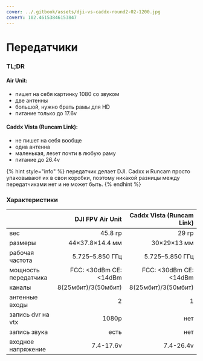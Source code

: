 ```yaml
---
cover: ../.gitbook/assets/dji-vs-caddx-round2-02-1200.jpg
coverY: 102.46153846153847
---
```


# Передатчики

### TL;DR

#### Air Unit:

* пишет на себя картинку 1080 со звуком
* две антенны
* большой, нужно брать рамы для HD
* питание только до 17.6v

#### Caddx Vista (Runcam Link):

* не пишет на себя вообще
* одна антенна
* маленькая, лезет почти в любую раму
* питание до 26.4v

{% hint style="info" %}
передатчик делает DJI. Cadxx и Runcam просто упаковывают их в свои коробки, поэтому никакой разницы между передатчиками нет и не может быть.
{% endhint %}

### Характеристики

|                      |       DJI FPV Air Unit | Caddx Vista (Runcam Link) |
| -------------------- | ---------------------: | ------------------------: |
| вес                  |                45.8 гр |                     29 гр |
| размеры              |        44×37.8×14.4 мм |               30×29×13 мм |
| рабочая частота      |        5.725–5.850 ГГц |           5.725–5.850 ГГц |
| мощность передатчика | FCC: <30dBm CE: <14dBm |    FCC: <30dBm CE: <14dBm |
| каналы               |    8(25мбит)/3(50мбит) |       8(25мбит)/3(50мбит) |
| антенные входы       |                      2 |                         1 |
| запись dvr на vtx    |                  1080p |                       нет |
| запись звука         |                   есть |                       нет |
| входное напряжение   |              7.4-17.6v |                 7.4-26.4v |
